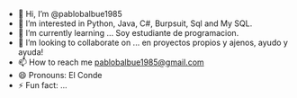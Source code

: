 - 👋 Hi, I’m @pablobalbue1985
- 👀 I’m interested in Python, Java, C#, Burpsuit, Sql and My SQL.
- 🌱 I’m currently learning ... Soy estudiante de programacion. 
- 💞️ I’m looking to collaborate on ... en proyectos propios y ajenos, ayudo y ayuda!
- 📫 How to reach me pablobalbue1985@gmail.com
- 😄 Pronouns:  El Conde
- ⚡ Fun fact: ...

<!---
pablobalbue1985/pablobalbue1985 is a ✨ special ✨ repository because its `README.md` (this file) appears on your GitHub profile.
You can click the Preview link to take a look at your changes.
--->

